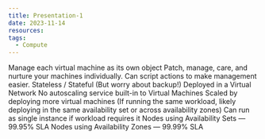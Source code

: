 ```yaml
---
title: Presentation-1
date: 2023-11-14
resources: 
tags:
  - Compute
---
```

Manage each virtual machine as its own object
Patch, manage, care, and nurture your machines individually. Can script actions to make management easier.
Stateless / Stateful (But worry about backup!)
Deployed in a Virtual Network
No autoscaling service built-in to Virtual Machines
Scaled by deploying more virtual machines (If running the same workload, likely deploying in the same availability set or across availability zones)
Can run as single instance if workload requires it
Nodes using Availability Sets — 99.95% SLA
Nodes using Availability Zones — 99.99% SLA